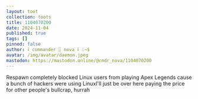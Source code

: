 ```yaml
---
layout: toot
collection: toots
title: 1104070200
date: 2024-11-04
published: true
tags: []
pinned: false
author: ⸸ commander ░ nova ⸸ :~$
avatar: /img/avatar/daemon.jpeg
mastodon: https://mastodon.online/@cmdr_nova/1104070200
---
```


Respawn completely blocked Linux users from playing Apex Legends cause a bunch of hackers were using LinuxI'll just be over here paying the price for other people's bullcrap, hurrah
